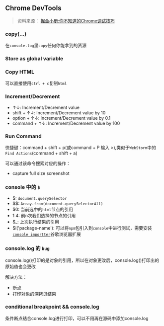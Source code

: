 ## Chrome DevTools
> 资料来源： [掘金小册:你不知道的Chrome调试技巧](https://juejin.im/book/5c526902e51d4543805ef35e)

### copy(...)
在`console.log`里`copy`任何你能拿到的资源

### Store as global variable

### Copy HTML
可以直接使用`ctrl + c`复制`html`

### Increment/Decrement
* ↑↓: Increment/Decrement value
* shift + ↑↓: Increment/Decrement value by 10
* option + ↑↓: Increment/Decrement value by 0.1
* command + ↑↓: Increment/Decrement value by 100

### Run Command
快捷键：command + shift + p(或command + P 输入 >),类似于`WebStorm`中的`Find Actions`(command + shift + a)

可以通过该命令搜索对应的操作：
* capture full size screenshot

### console 中的 `$`
* $: `document.querySelector`
* $$: `Array.from(document.querySelectorAll)`
* $0: 当前选中的`html`节点的引用
* $1~$4: 前n次我们选择的节点的引用
* $_: 上次执行结果的引用
* $i('package-name'): 可以将`npm`包引入到`console`中进行测试，需要安装[`console importter`](https://chrome.google.com/webstore/detail/console-importer/hgajpakhafplebkdljleajgbpdmplhie?hl=en-US)谷歌浏览器扩展

### console.log 的 `bug`
console.log()打印的是对象的引用，所以在对象更改后，console.log()打印出的原始值也会更改

解决方法： 
* 断点
* 打印对象的深拷贝结果

### conditional breakpoint && console.log
条件断点结合console.log进行打印，可以不用再在源码中添加console.log